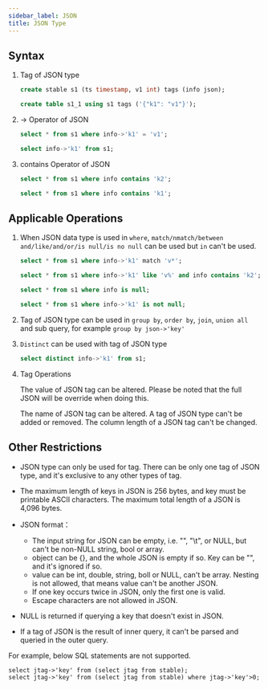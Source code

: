 ```yaml
---
sidebar_label: JSON
title: JSON Type
---
```


## Syntax

1. Tag of JSON type

   ```sql
   create stable s1 (ts timestamp, v1 int) tags (info json);

   create table s1_1 using s1 tags ('{"k1": "v1"}');
   ```

2. -> Operator of JSON

   ```sql
   select * from s1 where info->'k1' = 'v1';

   select info->'k1' from s1;
   ```

3. contains Operator of JSON

   ```sql
   select * from s1 where info contains 'k2';

   select * from s1 where info contains 'k1';
   ```

## Applicable Operations

1. When JSON data type is used in `where`, `match/nmatch/between and/like/and/or/is null/is no null` can be used but `in` can't be used.

   ```sql
   select * from s1 where info->'k1' match 'v*';

   select * from s1 where info->'k1' like 'v%' and info contains 'k2';

   select * from s1 where info is null;

   select * from s1 where info->'k1' is not null;
   ```

2. Tag of JSON type can be used in `group by`, `order by`, `join`, `union all` and sub query, for example `group by json->'key'`

3. `Distinct` can be used with tag of JSON type

   ```sql
   select distinct info->'k1' from s1;
   ```

4. Tag Operations

   The value of JSON tag can be altered. Please be noted that the full JSON will be override when doing this.

   The name of JSON tag can be altered. A tag of JSON type can't be added or removed. The column length of a JSON tag can't be changed.

## Other Restrictions

- JSON type can only be used for tag. There can be only one tag of JSON type, and it's exclusive to any other types of tag.

- The maximum length of keys in JSON is 256 bytes, and key must be printable ASCII characters. The maximum total length of a JSON is 4,096 bytes.

- JSON format：

  - The input string for JSON can be empty, i.e. "", "\t", or NULL, but can't be non-NULL string, bool or array.
  - object can be {}, and the whole JSON is empty if so. Key can be "", and it's ignored if so.
  - value can be int, double, string, boll or NULL, can't be array. Nesting is not allowed, that means value can't be another JSON.
  - If one key occurs twice in JSON, only the first one is valid.
  - Escape characters are not allowed in JSON.

- NULL is returned if querying a key that doesn't exist in JSON.

- If a tag of JSON is the result of inner query, it can't be parsed and queried in the outer query.

For example, below SQL statements are not supported.

```sql;
select jtag->'key' from (select jtag from stable);
select jtag->'key' from (select jtag from stable) where jtag->'key'>0;
```
